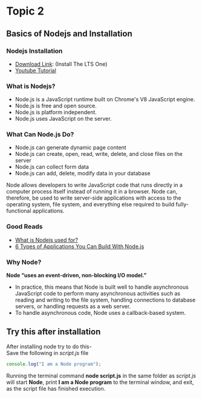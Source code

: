 # Topic 2

## Basics of Nodejs and Installation

### Nodejs Installation

- [Download Link](https://nodejs.org/en/download/): (Install The LTS One)
- [Youtube Tutorial](https://www.youtube.com/watch?v=JINE4D0Syqw)

### What is Nodejs?

- Node.js is a JavaScript runtime built on Chrome's V8 JavaScript engine.
- Node.js is free and open source.
- Node.js is platform independent.
- Node.js uses JavaScript on the server.

### What Can Node.js Do?

- Node.js can generate dynamic page content
- Node.js can create, open, read, write, delete, and close files on the server
- Node.js can collect form data
- Node.js can add, delete, modify data in your database

Node allows developers to write JavaScript code that runs directly in a computer process itself instead of running it in a browser. Node can, therefore, be used to write server-side applications with access to the operating system, file system, and everything else required to build fully-functional applications.

### Good Reads

- [What is Nodejs used for?](https://railsware.com/blog/what-is-node-js-used-for/)
- [6 Types of Applications You Can Build With Node.js](https://www.netguru.com/blog/6-types-of-applications-you-can-build-with-node.js?hsLang=en)

### Why Node?

**Node “uses an event-driven, non-blocking I/O model.”**

- In practice, this means that Node is built well to handle asynchronous JavaScript code to perform many asynchronous activities such as reading and writing to the file system, handling connections to database servers, or handling requests as a web server.
- To handle asynchronous code, Node uses a callback-based system.

## Try this after installation

After installing node try to do this-<br>
Save the following in _script.js_ file

```javascript
console.log("I am a Node program");
```

Running the terminal command **node script.js** in the same folder as _script.js_ will start **Node**, print **I am a Node program** to the terminal window, and exit, as the script file has finished execution.
